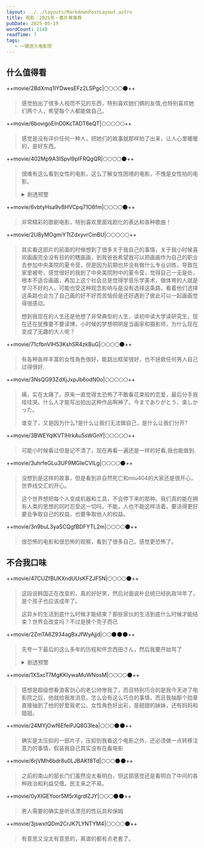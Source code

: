 ```yaml
---
layout: ../../layouts/MarkdownPostLayout.astro
title: 观影｜2025冬・春片单推荐
pubDate: 2025-05-19
wordCount: 2148
readTime: 7
tags:
   - 一键进入电影院
---
```

## 什么值得看
++movie/2BdXmq1IYDwesEFz2LSPgc|🌕🌕🌕🌕🌑++
> 感觉拍出了很多人视而不见的东西，特别喜欢她们俩的友情,也特别喜欢她们两个人，希望每个人都能做自己。

++movie/6bovigoEInD0KcTADT6eQT|🌕🌕🌕🌕🌕++
> 感觉是没有评价任何一种人，把她们的故事就那样拍了出来，让人心里暖暖的，是好东西。

++movie/402Mp9A3ISpvl9pIFRQgQR|🌕🌕🌕🌕🌑++
> 很难有这么看到女性的电影，这么了解女性困境的电影，不愧是女性拍的电影。
> <details>
> <summary>剧透预警</summary>
> 
> 我开始对这个电影的预设是小部分痛苦大部分解脱，前面看得我真的难受死了，暂停了很多次还要同时干点别的。强行退学，在家打工，好不容易嫁人了那个向前奔跑的雪夜以为自己得到了解脱，但是又得到了家庭主妇的生活，做家务，朋友来的时候做饭，还要敬酒，做什么都不对都被归结于他想归结的原因，这时候看着我就想要是一次能撂翻四个男人就拼了他们算是什么东西，在我家吸烟还要我做饭我敬酒想死吧，生了孩子之后也没有消停，孩子怀孕自己要照顾，生了孩子自己还是要带，不断被延后的渴望，不断被打压的人生。
> 
> 确实是一开始想得太简单了，出走的决心如果那么容易做出，那么也就称不上决心了。要克服的东西有那么多，要做出的准备有那么多，真的好佩服阿姨考驾照，买车，做各种攻略，踏上旅行的路程，还要拍摄剪辑视频，真的太厉害了。
> 
> 特别喜欢很多照应，前面想去同学会没有买的红衣服最后也自己买了，奔向黑暗的雪夜变成了奔向旷野的山路，那段在疫情时候和加油站工作人员说的话特别说到我心上：是不是路都封了啊？就算封也不会全都不能走的，还有山路，野路，总可以走出自己的路。
> 
> 看完电影去找阿姨的b站账号，发现12小时前发了自己的离婚证，真的太棒了！看之前的视频才知道因为结婚证找不到，那个年代也没有电子存档，那个男的要和她的财产全部平分，自媒体账号也要平分，甚至还要50万，怎么会有这么不要脸的人，甚至还看到了她们真人吵架，真的太窒息了，恭喜阿姨有出走的决心！阿姨最近甚至去法国戛纳走红毯了，太棒了！
> 
> 对阿姨房车的部分特别感兴趣，小时候就特别想坐着房车去旅游，不知道哪个大人和我说，车子买了会贬值，房子买了会升值，就没再想过房车的事情。现在看着各种功能，想着自己也想买房车，住在房车里，有插着鲜花的餐桌，有厚厚床垫的床，有冰箱有微波炉有烤箱，有室外烤架有帐篷，看到阿姨甚至可以在房车上做腊肠真的震惊了。阿姨说很多人问她很难怎么办，阿姨说多大的问题我都解决了我还有什么可怕的。太厉害了真的太厉害了。不预设问题只解决问题才是人生的活法。
> 
> 那么我呢，我有出走的决心吗。
> </details>

++movie/6vbtyHsa9vBHVCpq71O6fm|🌕🌕🌕🌕🌑++
> 非常精彩的歌剧电影，特别喜欢里面戏剧化的表达和各种歌曲！

++movie/2U8yMOgmiYTtZdxyvrCmBU|🌕🌕🌕🌕🌕++
> 其实看这部片的前面的时候想到了很多关于我自己的事情，关于我小时候喜欢画画完全没有目的的瞎画画，到我爸爸希望我可以把画画作为自己的职业去参加中央美院的夏令营，但是因为前期也并没有做什么专业训练，导致在家里被夸，感觉很好的我到了中央美院附中的夏令营，觉得自己一无是处，根本不适合画画，再加上这个社会总是觉得学音乐学美术，做体育的人就是学习不好的人，可能也受这种观念影响与是没有选择这条路，看着他们选择这条路也会为了自己画的好不好而苦恼但是还好遇到了彼此可以一起画画觉得很感动。
> 
> 想到我现在的人生还是他想了非常典型的人生，读初中读大学读研究生，现在还在犹豫要不要读博，小时候的梦想明明是当画家和摄影师，为什么现在变成了无趣的大人呢？

++movie/71cfbnVlH53KshSR4zkBuG|🌕🌕🌕🌕🌑++
> 有各种各样丰富的女性角色很好，能跳出框架很好，也不拯救任何男人自己过得很好.

++movie/3NsQG93ZdXjJxpJb6odN0o|🌕🌕🌕🌕🌕++
> 痛，实在太痛了。原来一直觉得太恐怖了不敢看花束般的恋爱，最后分手我哇哇哭。什么人才能写出拍出这种作品啊神了。今までありがとう、楽しかった。
> 
> 谁变了，又是因为什么?是什么让我们无法做自己，是什么让我们分开?

++movie/3BWEYqlKVTlHrkAu5sWGnY|🌕🌕🌕🌕🌕++
> 可能小时候看过但是记不清了，现在再看一遍还是一样的好看,我也能做到.

++movie/3uhrfeGLu3UF9MGIeCVlLg|🌕🌕🌕🌕🌑++
> 没想到是这样的故事，但是看到非自然死亡和miu404的大家还是很开心，世界线交汇的开心。
> 
> 这个世界想把每个人变成机器和工具，不会停下来的那种。我们真的能在拥有人类的思想的同时忍受这一切吗，不能，人也不能这样活着。要活得更好要会争取自己的权益，也要争取他人的权益。

++movie/3n9buL3yaSCQgfBDFYTL2m|🌕🌕🌕🌕🌑++
> 很恐怖的电影和很恐怖的观察，看到了很多自己，感觉更恐怖了。

## 不合我口味
++movie/47CUZfBUKXndUUsKFZJF5N|🌕🌕🌕🌕🌑++
> 这段说韩国正在改变的，真的好好笑，然后对面说朴总统已经执政18年了，是个孩子也应该成年了。
> 
> 这异乡的生活到底什么时候才能结束？那些家伙的生活到底什么时候才能结束？世界会改变吗？不过是换个壳子而已

++movie/2ZmTA6Z934agBxJfWyAjjd|🌕🌕🌑🌑🌑++
> 先夸一下最后的这么多年的历程和怀念西田さん，然后我要开始骂了
> <details>
> <summary>剧透预警</summary>
> 不是这个剧场版名字叫伏地魔的诞生吗，兄弟的肉，仇敌的血，这次他还真没要血直接要了心脏我哈哈哈哈哈
> 
> 故事是双胞胎的ひろこ空降医院成为院长，开始要求大家每天工作15小时，手术台利用率翻倍，一边的兄弟たかこ是超级聪明的那种研究机器人医生和各种人造器官，但其实たかこ早就不行了，脑死亡了，是ひろこ一人饰两角跑来跑去的工作（原来是自己工作两倍所以要大家工作两倍啊）たかこ不行了是因为30年前的一场手术，而主治医师就是大门的老师あきら，于是ひろこ怀恨在心质问一番之后あきら发病他见死不救，自己回来了，就此あきら没有意识了，同时他假扮たかこ的时候炒掉了因为ai说不需要了，于是就被人在车里设置了炸弹反正人是不行了，这时，大门取出了たかこ的肝脏和右手臂，取出了あきら的心脏把ひろこ救活了？？？？？最神经的是最后给あきら装上了人工心脏，不是既然能用人工脏器大家都躺在同一个手术室是在干什么啊
> </details>

++movie/1XSxcT7MgKKIywaMuWNosM|🌕🌕🌕🌕🌑++
> 感想是超级想看浪客剑心的老公帅惨我了，而且特别巧合的是我今天进了电影院之后，他就给我发消息，怎么会有这么巧合的事情，而且我抽那个勋章直接抽到了他的好爱我老公。女性角色好出彩，是甜甜的妹妹，还有妈妈和姐姐。

++movie/24MYjOwf6EfeiPJQ8G3lea|🌕🌕🌕🌑🌑++
> 确实是太压抑的一部片子，压抑到我看这个电影之外，还必须做一点转移注意力的事情，假装我自己其实没有在看电影

++movie/6rjVMh6bdr8u0LJBAKf8Td|🌕🌕🌕🌑🌑++
> 之前的南山的部长门们虽然没太看明白，但这部感觉还是看明白了中间的各种政治和利益交缠。民主来之不易。

++movie/0yXIGEYoor5M5rXgrdlZJY|🌕🌕🌕🌑🌑++
> 男人需要的确实是听话漂亮的性玩具和保姆

++movie/3jswxtQDm2CrJK7LYNTYM4|🌕🌕🌕🌕🌑++
> 有意思又没太有意思的，离谱的都有点老套了。